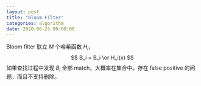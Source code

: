 ```yaml
---
layout: post
title: "Bloom Filter"
categories: algorithm
date: 2020-06-23 00:00:00
---
```


Bloom filter 联立 $M$ 个哈希函数 $H_i$，
$$
B_i = B_i \or H_i(x)
$$
如果查找过程中发现 $B_i$ 全部 match，大概率在集合中。存在 false positive 的问题，而且不支持删除。